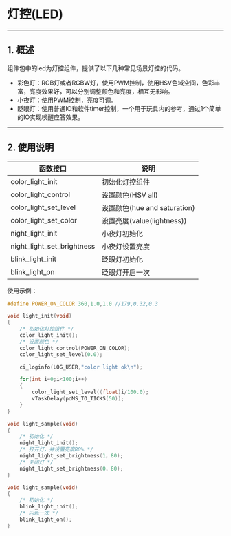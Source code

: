 # 灯控(LED)

***

## 1. 概述

组件包中的led为灯控组件，提供了以下几种常见场景灯控的代码。

* 彩色灯：RGB灯或者RGBW灯，使用PWM控制，使用HSV色域空间，色彩丰富，亮度效果好，可以分别调整颜色和亮度，相互无影响。
* 小夜灯：使用PWM控制，亮度可调。
* 眨眼灯：使用普通IO和软件timer控制，一个用于玩具内的参考，通过1个简单的IO实现唤醒应答效果。

***

## 2. 使用说明

| 函数接口                   | 说明                         |
| -------------------------- | ---------------------------- |
| color_light_init           | 初始化灯控组件               |
| color_light_control        | 设置颜色(HSV all)            |
| color_light_set_level      | 设置颜色(hue and saturation) |
| color_light_set_color      | 设置亮度(value(lightness))   |
| night_light_init           | 小夜灯初始化                 |
| night_light_set_brightness | 小夜灯设置亮度               |
| blink_light_init           | 眨眼灯初始化                 |
| blink_light_on             | 眨眼灯开启一次               |

使用示例：

```c
#define POWER_ON_COLOR 360,1.0,1.0 //179,0.32,0.3

void light_init(void)
{
    /* 初始化灯控组件 */
    color_light_init();
    /* 设置颜色 */
    color_light_control(POWER_ON_COLOR);
    color_light_set_level(0.0);

    ci_loginfo(LOG_USER,"color light ok\n");

    for(int i=0;i<100;i++)
    {
        color_light_set_level((float)i/100.0);
        vTaskDelay(pdMS_TO_TICKS(50));
    }
}
```

```c
void light_sample(void)
{
    /* 初始化 */
    night_light_init();
    /* 打开灯，并设置亮度80% */
    night_light_set_brightness(1，80);
    /* 关闭灯 */
    night_light_set_brightness(0，80);
}
```

```c
void light_sample(void)
{
    /* 初始化 */
    blink_light_init();
    /* 闪烁一次 */
    blink_light_on();
}
```
